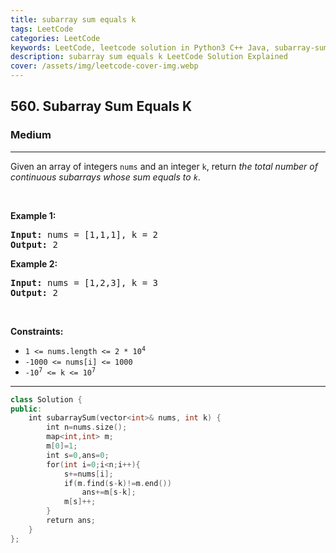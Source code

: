 ```yaml
---
title: subarray sum equals k
tags: LeetCode
categories: LeetCode
keywords: LeetCode, leetcode solution in Python3 C++ Java, subarray-sum-equals-k solution
description: subarray sum equals k LeetCode Solution Explained
cover: /assets/img/leetcode-cover-img.webp
---
```





<h2>560. Subarray Sum Equals K</h2><h3>Medium</h3><hr><div><p>Given an array of integers <code>nums</code> and an integer <code>k</code>, return <em>the total number of continuous subarrays whose sum equals to <code>k</code></em>.</p>

<p>&nbsp;</p>
<p><strong>Example 1:</strong></p>
<pre><strong>Input:</strong> nums = [1,1,1], k = 2
<strong>Output:</strong> 2
</pre><p><strong>Example 2:</strong></p>
<pre><strong>Input:</strong> nums = [1,2,3], k = 3
<strong>Output:</strong> 2
</pre>
<p>&nbsp;</p>
<p><strong>Constraints:</strong></p>

<ul>
	<li><code>1 &lt;= nums.length &lt;= 2 * 10<sup>4</sup></code></li>
	<li><code>-1000 &lt;= nums[i] &lt;= 1000</code></li>
	<li><code>-10<sup>7</sup> &lt;= k &lt;= 10<sup>7</sup></code></li>
</ul>
</div>

---




```cpp
class Solution {
public:
    int subarraySum(vector<int>& nums, int k) {
        int n=nums.size();
        map<int,int> m;
        m[0]=1;
        int s=0,ans=0;
        for(int i=0;i<n;i++){
            s+=nums[i];
            if(m.find(s-k)!=m.end())
                ans+=m[s-k];
            m[s]++;
        }
        return ans;
    }
};

```
